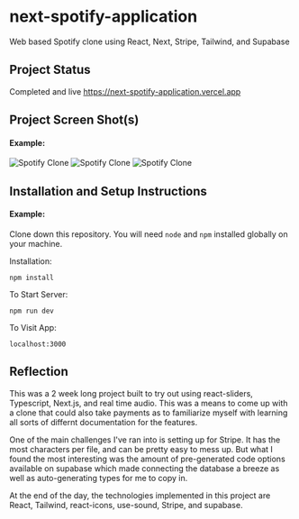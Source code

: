 # next-spotify-application
Web based Spotify clone using React, Next, Stripe, Tailwind, and Supabase

## Project Status

Completed and live <https://next-spotify-application.vercel.app>

## Project Screen Shot(s)

#### Example:   

![Spotify Clone](https://i.imgur.com/oGxwNyQ.png)
![Spotify Clone](https://i.imgur.com/gWol1Vx.png)
![Spotify Clone](https://i.imgur.com/v0Tau8D.png)


## Installation and Setup Instructions

#### Example:  

Clone down this repository. You will need `node` and `npm` installed globally on your machine.  

Installation:

`npm install`  

To Start Server:

`npm run dev`  

To Visit App:

`localhost:3000`  

## Reflection


This was a 2 week long project built to try out using react-sliders, Typescript, Next.js, and real time audio. This was a means to come up with a clone that could also take payments as to familiarize myself with learning all sorts of differnt documentation for the features.

One of the main challenges I've ran into is setting up for Stripe. It has the most characters per file, and can be pretty easy to mess up. But what I found the most interesting was the amount of pre-generated code options available on supabase which made connecting the database a breeze as well as auto-generating types for me to copy in.

At the end of the day, the technologies implemented in this project are React, Tailwind, react-icons, use-sound, Stripe, and supabase.
